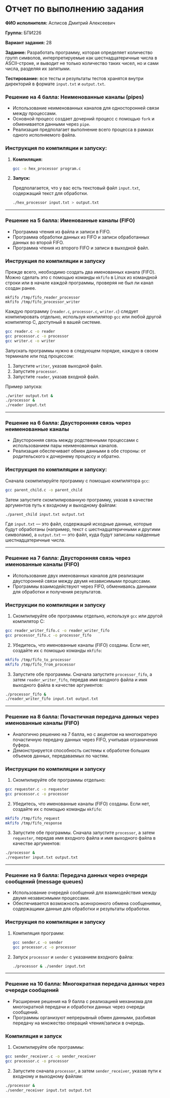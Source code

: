 # Отчет по выполнению задания

**ФИО исполнителя:** Асписов Дмитрий Алексеевич

**Группа:** БПИ226

**Вариант задания:** 28

**Задание:** Разработать программу, которая определяет количество групп символов, интерпретируемые как шестнадцатеричные числа в ASCII–строке, и выводит не только количество таких чисел, но и сами числа, разделяя их запятыми.

**Тестирование:** все тесты и результаты тестов хранятся внутри директорий в формате `input.txt` и `output.txt`.

### Решение на 4 балла: Неименованные каналы (pipes)

- Использование неименованных каналов для односторонней связи между процессами.
- Основной процесс создает дочерний процесс с помощью `fork` и обменивается данными через `pipe`.
- Реализация предполагает выполнение всего процесса в рамках одного исполняемого файла.

### Инструкция по компиляции и запуску:

1. **Компиляция:**

   ```sh
   gcc -o hex_processor program.c
   ```

2. **Запуск:**

   Предполагается, что у вас есть текстовый файл `input.txt`, содержащий текст для обработки.

   ```sh
   ./hex_processor input.txt > output.txt
   ```
---
### Решение на 5 балла: Именованные каналы (FIFO)

- Программа чтения из файла и записи в FIFO.
- Программа обработки данных из FIFO и записи обработанных данных во второй FIFO.
- Программа чтения из второго FIFO и записи в выходной файл.

### Инструкция по компиляции и запуску

Прежде всего, необходимо создать два именованных канала (FIFO). Можно сделать это с помощью команды `mkfifo` в Linux из командной строки или в начале каждой программы, проверяя не был ли канал создан ранее.

```shell
mkfifo /tmp/fifo_reader_processor
mkfifo /tmp/fifo_processor_writer
```


Каждую программу (`reader.c`, `processor.c`, `writer.c`) следует компилировать отдельно, используя компилятор `gcc` или любой другой компилятор C, доступный в вашей системе.

```bash
gcc reader.c -o reader
gcc processor.c -o processor
gcc writer.c -o writer
```

Запускать программы нужно в следующем порядке, каждую в своем терминале или под процессом:

1. Запустите `writer`, указав выходной файл.
2. Запустите `processor`.
3. Запустите `reader`, указав входной файл.

Пример запуска:

```bash
./writer output.txt &
./processor &
./reader input.txt
```
---

### Решение на 6 балла: Двусторонняя связь через неименованные каналы

- Двусторонняя связь между родственными процессами с использованием пары неименованных каналов.
- Реализация обеспечивает обмен данными в обе стороны: от родительского к дочернему процессу и обратно.

### Инструкция по компиляции и запуску:

Сначала скомпилируйте программу с помощью компилятора `gcc`:

```sh
gcc parent_child.c -o parent_child
```

Затем запустите скомпилированную программу, указав в качестве аргументов путь к входному и выходному файлам:

```sh
./parent_child input.txt output.txt
```

Где `input.txt` — это файл, содержащий исходные данные, которые будут обработаны (например, текст с шестнадцатеричными и другими символами), а `output.txt` — это файл, куда будут записаны найденные шестнадцатеричные числа.

---
### Решение на 7 балла: Двусторонняя связь через именованные каналы (FIFO)

- Использование двух именованных каналов для реализации двусторонней связи между двумя независимыми процессами.
- Программы взаимодействуют через FIFO, обмениваясь данными для обработки и получения результатов.

### Инструкции по компиляции и запуску

1. Скомпилируйте обе программы отдельно, используя `gcc` или другой компилятор C:

```sh
gcc reader_writer_fifo.c -o reader_writer_fifo
gcc processor_fifo.c -o processor_fifo
```

2. Убедитесь, что именованные каналы (FIFO) созданы. Если нет, создайте их с помощью команды `mkfifo`:

```sh
mkfifo /tmp/fifo_to_processor
mkfifo /tmp/fifo_from_processor
```

3. Запустите обе программы. Сначала запустите `processor_fifo`, а затем `reader_writer_fifo`, передав имя входного файла и имя выходного файла в качестве аргументов:

```sh
./processor_fifo &
./reader_writer_fifo input.txt output.txt
```


---
### Решение на 8 балла: Почастичная передача данных через именованные каналы (FIFO)

- Аналогично решению на 7 балла, но с акцентом на многократную почастичную передачу данных через FIFO, учитывая ограничения буфера.
- Демонстрируется способность системы к обработке больших объемов данных, передаваемых по частям.

### Инструкции по компиляции и запуску

1. Скомпилируйте обе программы отдельно:

```sh
gcc requester.c -o requester
gcc processor.c -o processor
```

2. Убедитесь, что именованные каналы (FIFO) созданы. Если нет, создайте их с помощью команды `mkfifo`:

```sh
mkfifo /tmp/fifo_request
mkfifo /tmp/fifo_response
```

3. Запустите обе программы. Сначала запустите `processor`, а затем `requester`, передав имя входного файла и имя выходного файла в качестве аргументов:

```sh
./processor &
./requester input.txt output.txt
```

---
### Решение на 9 балла: Передача данных через очереди сообщений (message queues)

- Использование очередей сообщений для взаимодействия между двумя независимыми процессами.
- Обеспечивается возможность асинхронного обмена сообщениями, содержащими данные для обработки и результаты обработки.

### Инструкция по компиляции и запуску

1. Компиляция программ:
   ```sh
   gcc sender.c -o sender
   gcc processor.c -o processor
   ```
2. Запуск `processor` и `sender` с указанием входного файла:
   ```sh
   ./processor & ./sender input.txt
   ```


---
### Решение на 10 балла: Многократная передача данных через очереди сообщений

- Расширение решения на 9 балла с реализацией механизма для многократной передачи и обработки данных через очереди сообщений.
- Программы организуют непрерывный обмен данными, разбивая передачу на множество операций чтения/записи в очередь.

### Компиляция и запуск

1. Скомпилируйте обе программы:

```sh
gcc sender_receiver.c -o sender_receiver
gcc processor.c -o processor
```

2. Запустите сначала `processor`, а затем `sender_receiver`, указав пути к входному и выходному файлам:

```sh
./processor &
./sender_receiver input.txt output.txt
```
